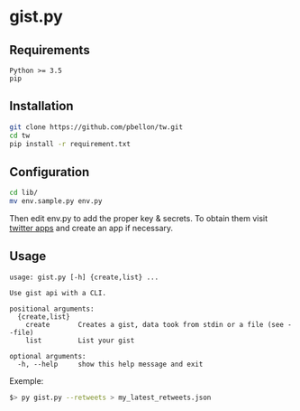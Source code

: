 # gist.py
## Requirements
```
Python >= 3.5
pip
```

## Installation
```sh
git clone https://github.com/pbellon/tw.git
cd tw
pip install -r requirement.txt
```

## Configuration
```sh
cd lib/
mv env.sample.py env.py
```
Then edit env.py to add the proper key & secrets. To obtain them visit [twitter apps][apps] and create an app if necessary.

## Usage
```
usage: gist.py [-h] {create,list} ...

Use gist api with a CLI.

positional arguments:
  {create,list}
    create       Creates a gist, data took from stdin or a file (see --file)
    list         List your gist

optional arguments:
  -h, --help     show this help message and exit
```

Exemple:
```sh
$> py gist.py --retweets > my_latest_retweets.json
```

[apps]: https://apps.twitter.com/
